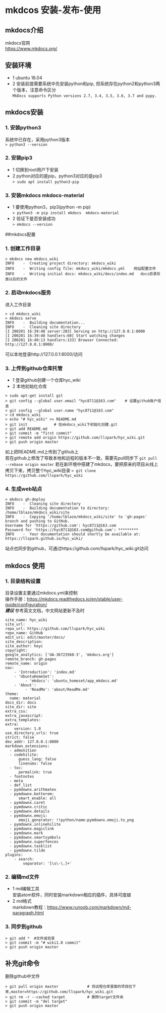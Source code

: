 # mkdcos 安装-发布-使用

## mkdocs介绍
mkdocs官网  
https://www.mkdocs.org/

## 安装环境
* 1 ubuntu 18.04
* 2 安装前提需要系统中先安装python和pip, 但系统存在python2和python3两个版本，注意命令区分  
``MkDocs supports Python versions 2.7, 3.4, 3.5, 3.6, 3.7 and pypy.``

## mkdocs安装
### 1. 安装python3
系统中已存在，采用python3版本  
``> python3 --version``
### 2. 安装pip3
* 1 切换到root用户下安装  
* 2 python对应的是pip，python3对应的是pip3  
``> sudo apt install python3-pip``

### 3. 安装mkdocs  mkdocs-material
* 1 要使用python3，pip3(python -m pip)  
``> python3 -m pip install mkdocs  mkdocs-material``
* 2 验证下是否安装成功  
``> mkdocs --version``

##mkdocs配置
### 1. 创建工作目录
```
> mkdocs new mkdocs_wiki
INFO    -  Creating project directory: mkdocs_wiki
INFO    -  Writing config file: mkdocs_wiki/mkdocs.yml    网站配置文件
INFO    -  Writing initial docs: mkdocs_wiki/docs/index.md   docs目录存放以后的文件
```

### 2. 启动mkdocs服务
进入工作目录  
```
> cd mkdocs_wiki  
> mkdocs serve
INFO    -  Building documentation...
INFO    -  Cleaning site directory
[I 200201 16:39:48 server:283] Serving on http://127.0.0.1:8000
[I 200201 16:39:48 handlers:60] Start watching changes
[I 200201 16:40:13 handlers:133] Browser Connected: http://127.0.0.1:8000/
```  
可以本地登录http://127.0.0.1:8000/访问

### 3. 上传到github仓库托管
* 1 登录github创建一个仓库hyc_wiki
* 2 本地初始化仓库
```
> sudo apt-get install git
> git config --global user.email "hyc8711@163.com"    # 设置github账户信息
> git config --global user.name "hyc8711@163.com"
> cd mkdocs_wiki
> echo "# hyc_wiki" >> README.md
> git init            # 在mkdocs_wiki下初始化创建.git
> git add README.md
> git commit -m "first commit"
> git remote add origin https://github.com/llspark/hyc_wiki.git
> git push origin master
```  
如上把README.md上传到了github上  
若在github上修改了导致本地和远程的版本不一致，需要先pull同步下 
``git pull --rebase origin master``
若在新环境中搭建了mkdocs，要把原来的项目从线上拷贝下来，拷贝整个hyc_wiki目录
``> git clone  https://github.com/llspark/hyc_wiki``

### 4. 生成web站点
```
> mkdocs gh-deploy
INFO    -  Cleaning site directory
INFO    -  Building documentation to directory: /home/lblaze/mkdocs_wiki/site
INFO    -  Copying '/home/lblaze/mkdocs_wiki/site' to 'gh-pages' branch and pushing to GitHub.
Username for 'https://github.com': hyc8711@163.com
Password for 'https://hyc8711@163.com@github.com': *********
INFO    -  Your documentation should shortly be available at: https://llspark.github.io/hyc_wiki/
```
站点也同步到github，可通过https://github.com/llspark/hyc_wiki.git访问

## mkdocs 使用
### 1. 目录结构设置
目录设置主要通过mkdocs.yml来控制  
操作手册：https://mkdocs.readthedocs.io/en/stable/user-guide/configuration/  
***建议*** 参考英文文档，中文网站更新不及时
```
site_name: hyc_wiki
site_url:
repo_url: https://github.com/llspark/hyc_wiki
repo_name: GitHub
edit_uri: edit/master/docs/
site_description:
site_author: heyc
copyright:
google_analytics: ['UA-36723568-3', 'mkdocs.org']
remote_branch: gh-pages
remote_name: origin
nav:
    - 'Introduction': 'index.md'
    - 'UbuntuHomeSet':
         - 'mkdocs': 'ubuntu_homeset/app_mkdocs.md'
    - 'About':
         - 'ReadMe': 'about/ReadMe.md'
theme:
  name: material
docs_dir: docs
site_dir: site
extra_css:
extra_javascript:
extra_templates:
extra:
    version: 1.0
use_directory_urls: true
strict: false
dev_addr: 127.0.0.1:8000
markdown_extensions:
  - admonition
  - codehilite:
      guess_lang: false
      linenums: false
  - toc:
      permalink: true
  - footnotes
  - meta
  - def_list
  - pymdownx.arithmatex
  - pymdownx.betterem:
      smart_enable: all
  - pymdownx.caret
  - pymdownx.critic
  - pymdownx.details
  - pymdownx.emoji:
      emoji_generator: !!python/name:pymdownx.emoji.to_png
  - pymdownx.inlinehilite
  - pymdownx.magiclink
  - pymdownx.mark
  - pymdownx.smartsymbols
  - pymdownx.superfences
  - pymdownx.tasklist
  - pymdownx.tilde
plugins:
    - search:
        separator: '[\s\-\.]+'
```
### 2. 编辑md文件
* 1 md编辑工具  
安装atom软件，同时安装markdown相应的插件，具体可度娘
* 2 md格式  
markdown教程：https://www.runoob.com/markdown/md-paragraph.html
### 3. 同步到github
```
> git add *  #文件或目录
> git commit -m "# wiki1.0 commit"
> git push origin master
```
## 补充git命令
删除github中文件
```
> git pull origin master             # 将远程仓库里面的项目拉下来,master=https://github.com/llspark/hyc_wiki.git
> git rm -r --cached target          # 删除target文件夹
> git commit -m "del target"
> git push origin master
```
